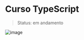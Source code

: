 # Curso TypeScript

> Status: em andamento

![image](https://github.com/marcosprofile/curso-typescript/assets/86635292/69f05d96-7df7-47aa-af0f-b1f6dbfdbe5d)
